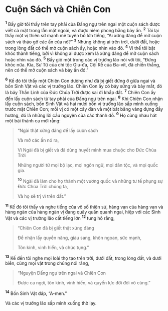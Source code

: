 # Cuộn Sách và Chiên Con

<sup><b>1</b></sup> Bấy giờ tôi thấy trên tay phải của Đấng ngự trên ngai một cuộn sách được viết cả mặt trong lẫn mặt ngoài, và được niêm phong bằng bảy ấn. <sup><b>2</b></sup> Tôi lại thấy một vị thiên sứ mạnh mẽ tuyên bố lớn tiếng, “Ai xứng đáng để mở cuộn sách và tháo gỡ các ấn của nó?” <sup><b>3</b></sup> Nhưng không ai trên trời, dưới đất, hoặc trong lòng đất có thể mở cuộn sách ấy, hoặc nhìn vào đó. <sup><b>4</b></sup> Vì thế tôi bật khóc thành tiếng, bởi vì không ai được xem là xứng đáng để mở cuộn sách hoặc nhìn vào đó. <sup><b>5</b></sup> Bấy giờ một trong các vị trưởng lão nói với tôi, “Đừng khóc nữa. Kìa, Sư Tử của chi tộc Giu-đa, Cội Rễ của Đa-vít, đã chiến thắng, nên có thể mở cuộn sách và bảy ấn đó.”

<sup><b>6</b></sup> Kế đó tôi thấy một Chiên Con dường như đã bị giết đứng ở giữa ngai và bốn Sinh Vật và các vị trưởng lão. Chiên Con ấy có bảy sừng và bảy mắt, đó là bảy Thần Linh của Đức Chúa Trời được sai đi khắp đất. <sup><b>7</b></sup> Chiên Con ấy đến lấy cuộn sách từ tay phải của Đấng ngự trên ngai. <sup><b>8</b></sup> Khi Chiên Con nhận lấy cuộn sách, bốn Sinh Vật và hai mươi bốn vị trưởng lão sấp mình xuống trước mặt Chiên Con; mỗi vị có một cây đàn và một bát bằng vàng đựng đầy hương, đó là những lời cầu nguyện của các thánh đồ. <sup><b>9</b></sup> Họ cùng nhau hát một bài thánh ca mới rằng:

> “Ngài thật xứng đáng để lấy cuộn sách
>
> Và mở các ấn nó ra,
>
> Vì Ngài đã bị giết và đã dùng huyết mình mua chuộc cho Đức Chúa Trời
>
> Những người từ mọi bộ lạc, mọi ngôn ngữ, mọi dân tộc, và mọi quốc gia.
>
> <sup><b>10</b></sup> Ngài đã làm cho họ thành một vương quốc và những tư tế phụng sự Đức Chúa Trời chúng ta,
>
> Và họ sẽ trị vì trên đất.”

<sup><b>11</b></sup> Kế đó tôi thấy và nghe tiếng của vô số thiên sứ, hàng vạn của hàng vạn và hàng ngàn của hàng ngàn vị đang quây quần quanh ngai, hiệp với các Sinh Vật và các vị trưởng lão cất tiếng lớn <sup><b>12</b></sup> tung hô rằng,

> “Chiên Con đã bị giết thật xứng đáng
>
> Để nhận lấy quyền năng, giàu sang, khôn ngoan, sức mạnh,
>
> Tôn kính, vinh hiển, và chúc tụng.”

<sup><b>13</b></sup> Kế đến tôi nghe mọi loài thọ tạo trên trời, dưới đất, trong lòng đất, và dưới biển, cùng mọi vật trong chúng nói rằng,

> “Nguyện Đấng ngự trên ngai và Chiên Con
>
> Được ca ngợi, tôn kính, vinh hiển, và quyền lực đời đời vô cùng.”

<sup><b>14</b></sup> Bốn Sinh Vật đáp, “A-men.”

Và các vị trưởng lão sấp mình xuống thờ lạy.
